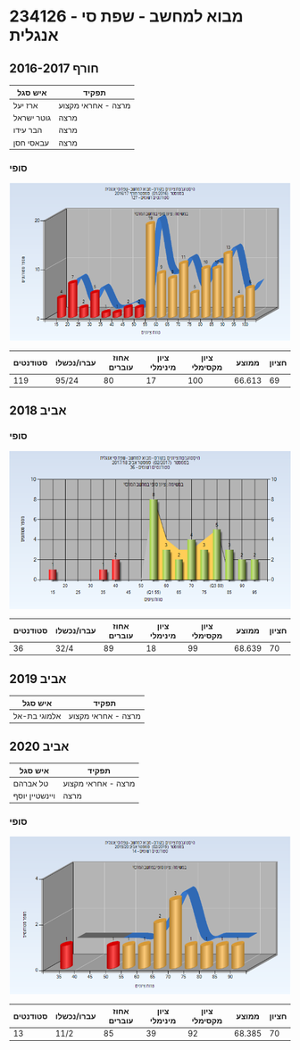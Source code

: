# 234126 - מבוא למחשב - שפת סי אנגלית

## חורף 2016-2017

| איש סגל | תפקיד |
| ---- | ---- |
| ארז יעל | מרצה - אחראי מקצוע |
| גוטר ישראל | מרצה |
| הבר עידו | מרצה |
| עבאסי חסן | מרצה |

### סופי

![201601 Finals](201601/Finals.png)

| סטודנטים | עברו/נכשלו | אחוז עוברים | ציון מינימלי | ציון מקסימלי | ממוצע | חציון |
| ---- | ---- | ---- | ---- | ---- | ---- | ---- |
| 119 | 95/24 | 80 | 17 | 100 | 66.613 | 69 |

## אביב 2018

### סופי

![201702 Finals](201702/Finals.png)

| סטודנטים | עברו/נכשלו | אחוז עוברים | ציון מינימלי | ציון מקסימלי | ממוצע | חציון |
| ---- | ---- | ---- | ---- | ---- | ---- | ---- |
| 36 | 32/4 | 89 | 18 | 99 | 68.639 | 70 |

## אביב 2019

| איש סגל | תפקיד |
| ---- | ---- |
| אלמוגי בת-אל | מרצה - אחראי מקצוע |

## אביב 2020

| איש סגל | תפקיד |
| ---- | ---- |
| טל אברהם | מרצה - אחראי מקצוע |
| ויינשטיין יוסף | מרצה |

### סופי

![201902 Finals](201902/Finals.png)

| סטודנטים | עברו/נכשלו | אחוז עוברים | ציון מינימלי | ציון מקסימלי | ממוצע | חציון |
| ---- | ---- | ---- | ---- | ---- | ---- | ---- |
| 13 | 11/2 | 85 | 39 | 92 | 68.385 | 70 |

